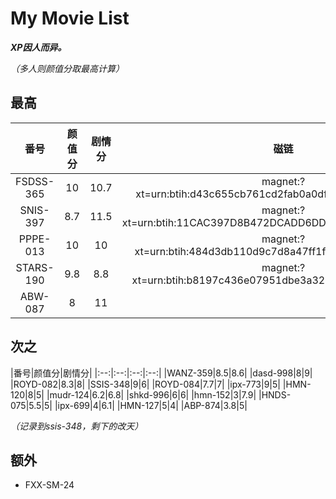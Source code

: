 # My Movie List
***XP因人而异。***

*（多人则颜值分取最高计算）*
## 最高
|番号|颜值分|剧情分|磁链|
|:--:|:--:|:--:|:--:|
|FSDSS-365|10|10.7|magnet:?xt=urn:btih:d43c655cb761cd2fab0a0df093a9c1e663cb6d5f|
|SNIS-397|8.7|11.5|magnet:?xt=urn:btih:11CAC397D8B472DCADD6DD7F58988D443D511B8C|
|PPPE-013|10|10|magnet:?xt=urn:btih:484d3db110d9c7d8a47ff1f5e53433db32e58eba|
|STARS-190|9.8|8.8|magnet:?xt=urn:btih:b8197c436e07951dbe3a329fa7c2e1925cc003b4|
|ABW-087|8|11|
## 次之
|番号|颜值分|剧情分|
|:--:|:--:|:--:|:--:|
|WANZ-359|8.5|8.6|
|dasd-998|8|9|
|ROYD-082|8.3|8|
|SSIS-348|9|6|
|ROYD-084|7.7|7|
|ipx-773|9|5|
|HMN-120|8|5|
|mudr-124|6.2|6.8|
|shkd-996|6|6|
|hmn-152|3|7.9|
|HNDS-075|5.5|5|
|ipx-699|4|6.1|
|HMN-127|5|4|
|ABP-874|3.8|5|

*（记录到ssis-348，剩下的改天）*

## 额外
* FXX-SM-24
